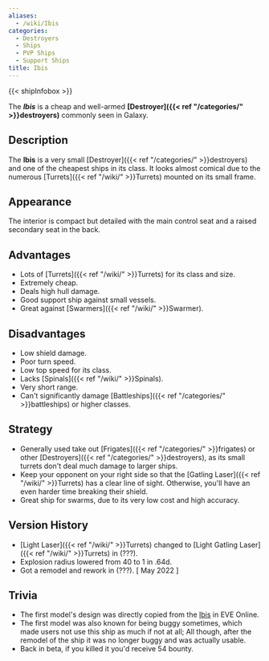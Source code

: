 ```yaml
---
aliases:
  - /wiki/Ibis
categories:
  - Destroyers
  - Ships
  - PVP Ships
  - Support Ships
title: Ibis
---
```


{{< shipInfobox >}}

The **_Ibis_** is a cheap and well-armed **[Destroyer]({{< ref "/categories/" >}}destroyers)** commonly seen in Galaxy.

## Description

The **Ibis** is a very small [Destroyer]({{< ref "/categories/" >}}destroyers) and one of the cheapest ships in its class. It looks almost comical due to the numerous [Turrets]({{< ref "/wiki/" >}}Turrets) mounted on its small frame.

## Appearance

The interior is compact but detailed with the main control seat and a raised secondary seat in the back.

## Advantages

- Lots of [Turrets]({{< ref "/wiki/" >}}Turrets) for its class and size.
- Extremely cheap.
- Deals high hull damage.
- Good support ship against small vessels.
- Great against [Swarmers]({{< ref "/wiki/" >}}Swarmer).

## Disadvantages

- Low shield damage.
- Poor turn speed.
- Low top speed for its class.
- Lacks [Spinals]({{< ref "/wiki/" >}}Spinals).
- Very short range.
- Can't significantly damage [Battleships]({{< ref "/categories/" >}}battleships) or higher classes.

## Strategy

- Generally used take out [Frigates]({{< ref "/categories/" >}}frigates) or other [Destroyers]({{< ref "/categories/" >}}destroyers), as its small turrets don't deal much damage to larger ships.
- Keep your opponent on your right side so that the [Gatling Laser]({{< ref "/wiki/" >}}Turrets) has a clear line of sight. Otherwise, you'll have an even harder time breaking their shield.
- Great ship for swarms, due to its very low cost and high accuracy.

## Version History

- [Light Laser]({{< ref "/wiki/" >}}Turrets) changed to [Light Gatling Laser]({{< ref "/wiki/" >}}Turrets) in (???).
- Explosion radius lowered from 40 to 1 in .64d.
- Got a remodel and rework in (???). [ May 2022 ]

## Trivia

- The first model's design was directly copied from the [Ibis](https://wiki.eveuniversity.org/Ibis) in EVE Online.
- The first model was also known for being buggy sometimes, which made users not use this ship as much if not at all; All though, after the remodel of the ship it was no longer buggy and was actually usable.
- Back in beta, if you killed it you'd receive 54 bounty.
